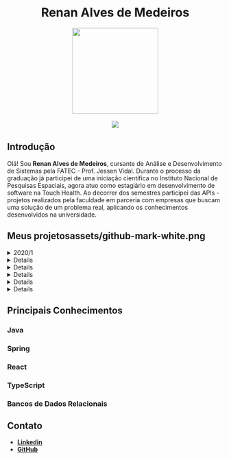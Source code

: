 <body>
  <div align="center">
    <h1>Renan Alves de Medeiros</h1>
    <kbd><img src="https://media.licdn.com/dms/image/C4D03AQEHms0ZjEXQVw/profile-displayphoto-shrink_800_800/0/1651844532134?e=1692230400&v=beta&t=JHWV7k8hwES7sfLKAe20vTd7ZRRu8aeNg55iUcasRps" width="200px" height="200px"/></kbd>
    <p><a href="https://www.linkedin.com/in/medrenan/"><img src="https://img.shields.io/badge/LinkedIn-0077B5?style=for-the-badge&logo=linkedin&logoColor=white"/></a></p>
  </div>
</body>
  
## Introdução

Olá! Sou **Renan Alves de Medeiros**, cursante de Análise e Desenvolvimento de Sistemas pela FATEC - Prof. Jessen Vidal. Durante o processo da graduação já participei de uma iniciação científica no Instituto Nacional de Pesquisas Espaciais, agora atuo como estagiário em desenvolvimento de software na Touch Health. Ao decorrer dos semestres participei das APIs - projetos realizados pela faculdade em parceria com empresas que buscam uma solução de um problema real, aplicando os conhecimentos desenvolvidos na universidade.

## Meus projetosassets/github-mark-white.png
<details>
  <summary>2020/1</summary>
  
  ### iPet App <a href="https://github.com/medrenan/ipet-app"><img src="assets/github-mark-white.png" width="25px" height="25px"></img><a>
  
  ### Parceiro Acadêmico
  FATEC - Prof. Jessen Vidal, proposto pelo professor Jean Carlos Lourenço Costa da disciplina Programação em Microinformática
  
  ### Visão do Projeto
  Desenvolver um aplicativo mobile para gerenciamento e cuidado de animais de estimação, com interface do usuário e interação com banco de dados através da leitura e persistência de dados. O aplicativo conta com cadastro de pets, doenças parasitárias, vacinas e vermifugos.
  
  ### Tecnologias Utilizadas
  
  #### MongoDB
  O banco de dados da aplicação foi construído com o MongoDB, um banco de dados não relacional orientado a documento. Ele possibilita realizar a persistência dos dados da aplicação a partir de documentos do tipo JSON e impressiona pela velocidade de processamento das transações.
  
  O MongoDB é muito vantajoso em relação a bancos de dados relacionais quando se tem um sistema com poucos recursos e que, por tratar dados diretamente como JSON, se torna um ótimo complemento à linguagem JavaScript.
  #### Express
  Express.js é um framework para aplicações baseadas em Node.js que fornece os recursos necessários para a criação de servidores web, possibilitando um design e uma construção de aplicação mais rápida e fácil.
  
  O Express.js facilita o envio e tratamento de requisições via HTTP, o que permite criar uma aplicação web de arquitetura MVC de forma simplificada com implementação de rotas e a manipulação de views e requisições. 
  
  #### React Native
  React Native é uma biblioteca Javascript criada e mantida pela Meta. Ela possibilita a criação de aplicações mobile para sistemas Android e iOS de forma nativa, renderizando código em Javascript para a linguagem de uso particular do sistema, implicando num desenvolvimento mais simples, ágil e fácil de ser mantido.
  
  Como diz o nome, React Native é baseado em outra biblioteca Javascript já muito aclamada: o React, módulo com o objetivo de facilitar o desenvolvimento interfaces de usuário em páginas web de forma dinâmica.
  
  O uso do React Native traz incontáveis benefícios para construção de aplicações mobile e ganha pontos por sua ótima performance em múltiplos sistemas de dispositivos móveis.
  
  #### Expo
  O Expo é um framework e uma plataforma para aplicações React (o que inclui o React native). Ele disponibiliza uma série de ferramentas e serviços construídos sobre plataformas nativas que auxilia no desenvolvimento, construção, implantação e iteração em ambientes Android/iOS através de uma base de códigos Javascript.
  
  Sua integração com o React Native é o que fez a plataforma ser utilizada para o deenvolvimento do projeto. Com o Expo, podemos renderizar a aplicação em qualquer celular através da leitura de um QR Code e assim acompanhar o desenvolvimento em tempo real de forma direta e com pouca configuração. 
  
  #### NodeJs
  Node.js é um software que permite a execução de códigos Javascript fora de um navegador web, que é seu interpretador padrão. É projetado para construir aplicações web escaláveis, sendo um ambiente de servidor extremamente eficiente para o desenvolvimento rápido e limpo de aplicações Javascript.
  
  Sua flexibilidade com o gerenciamento de pacotes e softwares NPM (Node Package Manager) da ao Node.js um potencial para ser utilizado em diversas situações. Além disso, é um ambiente leve pouco custoso e eficiente e conta com suporte das principais empresas na área de tecnologia, como a Google, Amazon e Microsoft.
  
  #### Contribuições Pessoais
  
  Fui responsável pelo desenvolvimento backend da aplicação. Sendo neste semestre meu primeiro contato com programação web e com diversos dos recursos utilizados, como a linguagem Javascript e o React Native, tive de aprender o uso eficiente das ferramentas da aplicação durante o próprio desenvolvimento.
  
  Como desenvolvedor back-end, construí a lógica e os serviços da aplicação com o uso das tecnologias citadas, pesquisando nas documentações e em tutoriais os diferentes tipos de implementações e os usos mais adequados ao projeto de forma com que o problema apresentado fosse resolvido de forma eficiente. Desenvolvi os serviços que se comunicam com a tela do aplicativo, com persistência, leitura, escrita e remoção de dados no banco de dados da aplicação utilizando uma arquitetura de model, view e controller.
  
  Apesar de ser desenvolvedor back-end, também contribuí com o desenvolvimento de componentes da interface do usuário, aplicando lógicas à renderização das páginas da aplicação e tratando os dados recebidos.
  
  O versionamento do projeto num repositório na nuvem, sendo utilizado o GitHub, também foi uma das minhas atribuições e da equipe. Além de contribuir com documentações necessárias para as entregas e auxiliar no gerenciamento da equipe com o uso da metodologia Kanban, veiculada pela plataforma Trello.
  
  #### Hard Skills
  
  - **Aplicação de arquitetura MVC em uma aplicação web**: Sei fazer com autonomia
  - **Desenvolvimento de aplicações back-end em Node.js**: Sei fazer com ajuda.
  - **Versionamento de repositório git**: Sei fazer com autonomia.
  - **React com HTML/CSS**: Sei fazer com autonomia.
  
  #### Soft Skills
  
  - **Comunicação**: foi fundamental para o desenvolvimento do projeto e a integração da equipe, onde todos se conheciam há pouco tempo e possuíam niveis diferentes de conhecimento. Foi necessário principalmente no pareamento dos conhecimentos do time, na organização do fluxo de desenvolviemto e nas apresentações das entregas.
  - **Resolução de problemas**: durante qualquer processo de desenvolvimento é natural que exista conflitos e problemas internos ou externos, sejam eles técnicos ou de gestão, por isso é necessários buscar formas eficientes de resolve-los. Foi fundamental durante o processo inteiro de desenvolvimento do API.
  - **Ensino/Treinamento**: como foi citado no ponto de *Comunicação*, a equipe possuia diferentes níveis de conhecimentos técnicos, por isso, o ensino e o treinamento foi vital no desenvolvimento do projeto. Como houve facilidade da minha parte no entendimento das tecnologias, que aprendi praticando e com o auxílio de outros membros da equipe, pude repassar o conhecimento adquirido treinando outros membros da equipe e auxiliando em dúvidas.
</details>

<details>
  <summary>2020/2</summary>
  
  ### eJourney <a href="https://github.com/medrenan/PI_2020.2"><img src="assets/github-mark-white.png" width="25px" height="25px"></img><a>
  
  ### Parceiro Acadêmico
  IACIT Soluções Tecnológicas
  
  ### Visão do Projeto
  Desenvolver um aplicativo de gerenciamento e controle da jornada de trabalho dos motoristas da empresa parceira de forma parametrizável, aplicando funcionalidades de planejamento, acompanhamento e controle de serviços.
  
  ### Tecnologias Utilizadas
  
  #### Java
  Java é uma linguagem de programação de paradigma orientado a objetos desenvolvida na década de 90. Uma das mais consolidadas no meio da programação, é uma linguagem de propósito geral com a intenção de ser capaz de rodar em qualquer plataforma que suporte a tecnologia, utilizando o JVM (Java Virtual Machine) como compilador da linguagem.
  
  Neste projeto utilizamos o Java para desenvolver o sistema, implementando a orientação a objetos e aproveitando a biblioteca JavaSQL pra fazer a conexão com o banco de dados da aplicação.
  
  #### PostgreSQL
  O banco de dados do sistema proposto foi construido com o PostgreSQL, um sistema gerenciador de banco de dados objeto relacional que usa e estende a linguagem SQL(Strucutred Query Language), combinando diversas características para guardar e escalar dados com segurança.
  
  A partir do código Java foi feita a conexão com o PostgreSQL utilizando a tencologia JDBC, o que permitia cadastrar, ler, atualizar e remover os dados das tabelas do banco através da lógica implementada no sistema.
  
  #### Java Swing
  A interface gráfica da aplicação foram construídas utilizando o framework Java Swing, um toolkit para Java que renderiza os componentes por conta própria compatível com o Abstract Window Toolkit, que depende do código nativo da plataforma.
  
  Como requisito do cliente, foram desenvolvidas telas de login e cadastro de novos usuários e telas de busca e cadastro de funcionários, veículos e de entregas em andamento e realizadas.
  
  Apesar de ser uma teconologia mais antiga e menos utilizada, ela traz alguns benefícios como sua gama enorme de controles de personalização e a capacidade de ser compilada em máquinas que suportem Java. No entanto, sua performance pode ser lenta devida a alta abstração do framework.
  
  #### Contribuições Pessoais
  
  Fui responsável pelo desenvolvimento backend da aplicação. Por ser o segundo semestre do curso já havia construído uma base de conhecimentos necessários para desenvolver o projeto, embora o uso de tecnologias diferentes das apresentadas anteriormente tenha dificultado o processo de desenvolvimento.
  
  Sendo responsável pelo desenvolvimento do back-end do sistema, implementei serviços de cadastro, leitura e remoção de dados coletados pela aplicação. Também prestei apoio na criação das interfaces gráficas com o Java Swing e no versionamento do projeto com a tecnologia Git.
  
  Contudo, vale acrescentar que por ser o primeiro contato com uma empresa terceira, que foi a solicitante do produto a ser entregue, o desafio foi diferente do projeto anterior pois deveríamos atender os requisitos necessários e ter uma comunicação ativa com o cliente a fim de produzir entregas de valores a cada etapa do processo, por isso ajudei a gerenciar a equipe utilizando a metodologia ágil Scrum.

<div align="center">
  
  |![image](https://user-images.githubusercontent.com/64873343/166339180-b40e3c0c-d38a-4278-9afc-2f4d90255a43.png)| 
  |:--:| 
  | *Tela de cadastro de Motoristas, renderizada com o Java Swing* |
  
</div>
  
  #### Hard Skills
  
  - **Desenvolvimento com integração a um banco de dados relacional**: Sei fazer com autonomia
  - **Desenvolvimento de aplicações back-end em Java**: Sei fazer com ajuda.
  - **Versionamento de repositório git**: Sei fazer com autonomia.
  - **Desenvolvimento de GUI com Java Swing**: Sei fazer com autonomia.
  
  #### Soft Skills
  
  - **Comunicação**: uma habilidade que está em constante desenvolvimento, e não foi diferente nesta etapa onde foi necessário apresentar o projeto para o cliente e professores avaliadores. Além de ser necessário para manter um esquema organizacional eficiente, ativo e funcional entre os integrantes da equipe. 
  - **Controle de Tempo**: por ser o primeiro projeto em parceria com um cliente real, uma empresa parceira da universidade, com prazos mais curtos para um desenvolvimento mais complexo e com mais requisitos, o controle do tempo foi necessário para cumprir com as entregas nos prazos determinados, buscando otimizar a eficiência.
</details>

<details>
  <summary>2021/1</summary>
  
  ### nEDUC <a href="https://github.com/DevSlim001/API_NEDUC"><img src="assets/github-mark-white.png" width="25px" height="25px"></img><a>
  
  ### Parceiro Acadêmico
  NESS Health
  
  ### Visão do Projeto
  Com a pandemia do COVID-19, começamos a buscar cada vez mais formas de interagir de forma segura com outras pessoas, graças a tecnologia esse relacionamento à distância não foi um problema. Hoje em dia, trabalhamos de casa, falamos com nossos familiares por chamada de vídeo, fazemos reuniões e seminários por plataformas da web. Da mesma forma que tudo se adaptou durante esse período, com a educação e o ensino não podia ser diferente.
  
  Visando estes fatores, a empresa parceira, e a FATEC de São José dos campos propôs o desafio de achar uma solução para facilitar a vida de estudantes com uma plataforma de ensino remoto com praticidade e facilidade.
  
  ### Tecnologias Utilizadas
  
  #### Spring Framework
  Spring é um framework Java amplamente utilizado pela comunidade que otimiza o processo de desenvolvimento web em Java, possibilitando um maior domínio do projeto que está sendo desenvolvido com um suporte à infraestrutura direto na aplicação, permitindo que os desenvolvedores possam se concentrar na parte lógica da aplicação, sem se preocupar com configurações de ambiente.
  
  A ferramente possui uma plenitude de funcionalidades, se destacando entre elas o Spring Data, módulo responsável pela conexão da aplicação com um banco de dados que possibilita trabalhar com mais facilidade por fazer essa integração de forma mais direta.
  
  Também é notável o Spring MVC, tecnologia que facilita o desenvolvimento Web em Java permitindo construir uma aplicação web ou API Rest de forma simples e intuitiva, gerando aplicações robustas e flexíveis.
  
  O Spring foi a tecnologia chave do projeto, utilizada para construir as rotas de integração com banco de dados e a comunicação com a interface gráfica do usuário.
  
  #### MySQL
  O banco de dados do sistema proposto foi construido com o MySQL, um sistema de gerenciamento de banco de dados, que utiliza a linguagem SQL como interface para adicionar, acessar e processar os dados de uma aplicação. É uma tecnologia rápida, confiável e simples de se utilizar.
  
  Com o MySQL gerenciamos as tabelas do banco de dados da aplicação de forma mais simples a partir do MySQL Workbench, uma interface gráfica que permite rodar scripts SQL para tratar a base de dados da aplicação.
  
  #### HTML + CSS
  A interface do usuário foi construída utilizando HTML com CSS, tecnologias de desenvolvimento front-end que renderizam os componentes de uma aplicação a partir do HTML e os estiliza com o uso de CSS. As tecnologias combinadas permitem construir páginas web responsivas e funcionais, que são diretamente interpretadas pelos navegadores.
  
  Com o uso de HTML também foi possível fazer a conexão com o controlador do sistema, a fim de direcionar botões e atalhos presentes nas telas para serviços construídos no backend da aplicação e apresentar os dados encontrados dinamicamente.
  
  #### Contribuições Pessoais
  <details>
    <summary>Product Owner</summary>
  Neste projeto pude ser o Product Owner da equipe, portanto além das responsabilidades de desenvolvedor, também fiquei responsável pelo contato direto com o cliente, apresentando o que foi construído durante a sprint e num processo contínuo de validação e negociação de prazos e requisitos. Também tive o encargo de sanar as dúvidas da equipe durante o projeto, sempre comunicando a melhor forma de seguir com o projeto de acordo com as demandas do cliente.

  Como Product Owner, construí efetivamente os recursos da metodologia Scrum para a posição, definindo o Product Backlog, gerando os gráficos de burndown e parametrizando a equipe em relação do estado de desenvolvimento para com os requisitos necessários e funcionalidades a serem entregues que foram previamente negociadas.
  </details>
  <details>
    <summary>Desnovlvedor Back-End</summary>
  
  Também atuei como desenvolvedor, principalmente no back-end da aplicação. Criando rotas de integração de serviços de processamento dos dados fornecidos pela tela. Neste projeto, principalmente, compreendi melhor aspectos importantes para um desenvolvedor web, tanto pelo contato com o produto quanto com as tecnologias empregadas e seus usos, como a construção das rotas e a definição de um banco de dados relacional funcional.
  </details>
  
<div align="center">
  
  |![image](https://github.com/DevSlim001/API_NEDUC/blob/main/readassets/cursosview.gif)| 
  |:--:| 
  | *Gif demonstrando o funcionamento da tela de Cursos da aplicação* |

  </div>
  
  #### Hard Skills
  
  - **Desenvolvimento Web utilizando Spring MVC**: Sei fazer com autonomia
  - **Construção de interface gráfica responsiva e funcional**: Sei fazer com autonomia.
  - **Configuração e implementaçãod de serviços de conexão com Banco de Dados utilizando Spring Data**: Sei fazer com autonomia.
  - **Construção e manutenção de Banco de Dados relacional**: Sei fazer com autonomia.
  
  #### Soft Skills
  
  - **Visão Analítica**: para compreender as demandas do cliente e traçar um trajeto efetivo e viável para facilitar o processo de desenvolvimento da equipe foi necessário aprimorar a visão analítica do projeto, uma habilidade crítica para qualquer proceso lógico a ser desenvolvido. Pude aprimorar esta habilidade de forma prática e contínua no decorrer dos Projetos Integradores, mas se provou muito necessária ao desempenhar o cargo de Product Owner.
  - **Tomada de Decisões**: muitas vezes o melhor caminho pode não ser o mais claro ou o mais fácil, portanto a tomada de decisões de forma assertiva foi uma habilidade crítica para o desenvolvimento do projeto.
  - **Habilidades Técnicas**: o estudo de novas tecnologias foi fundamental para compreender a complexidade do projeto e os requerimentos do cliente, que possuía um alto nível técnico.
</details>

<details>
  <summary>2021/2</summary>

  ### ShipsDocument <a href="https://github.com/developersapi/Sistema-Web-com-Regra-de-Negocio/tree/sprint04"><img src="assets/github-mark-white.png" width="25px" height="25px"></img><a>

  ### Parceiro Acadêmico
  Embraer
  
  ### Visão do Projeto
  O desafio do projeto foi com base em um problema real enfrentado na Embraer; na empresa toda a aeronave produzida conta com um manual operacional que demonstra o funcionamento de suas peças. No entanto, o manual é criado e mantido de forma manual, utilizando planilhas para fazer o controle do lançamento de manuais atualizados. Além desta prática necessitar de bastante tempo devido a complexidade, implica no surgimento de erros nos manuais.

  A solução foi elaborar uma aplicação desktop que, comunicando com um servidor interno da empresa, seja capaz de criar, manipular e dispor os manuais para os clientes de fomra facilitada.

  Os manuais dispõem de um padrão específico adotado na empresa, chamado de Codelist: por este padrão, é realizado todo o tratamento dos repositórios de manuais para cada aeronave. Visto que uma sessão do documento de determinada operação pode precisar ser disponibilizada em outras aeronaves que utilizam a mesma peça e funcionalidade, o sistema é responsabilizado por tratar automaticamente, a partir do valor da codelist cadastrada, a geração do manual para cada aeronave.
  
  ### Tecnologias Utilizadas
  
  #### Spring Framework
  Spring é um framework Java amplamente utilizado pela comunidade que otimiza o processo de desenvolvimento web em Java, possibilitando um maior domínio do projeto que está sendo desenvolvido com um suporte à infraestrutura direto na aplicação, permitindo que os desenvolvedores possam se concentrar na parte lógica da aplicação, sem se preocupar com configurações de ambiente.
  
  A ferramente possui uma plenitude de funcionalidades, se destacando entre elas o Spring Data, módulo responsável pela conexão da aplicação com um banco de dados que possibilita trabalhar com mais facilidade por fazer essa integração de forma mais direta.
  
  Também é notável o Spring MVC, tecnologia que facilita o desenvolvimento Web em Java permitindo construir uma aplicação web ou API Rest de forma simples e intuitiva, gerando aplicações robustas e flexíveis.
  
  O Spring foi a tecnologia chave do projeto, utilizada para construir as rotas de integração com banco de dados, adotando a lógica necessária para o tratamento dos manuais, e a comunicação com a interface gráfica do usuário.
  
  #### PostgreSQL
  O banco de dados do sistema proposto foi construido com o PostgreSQL, um sistema de gerenciamento de banco de dados, que utiliza a linguagem SQL como interface para adicionar, acessar e processar os dados de uma aplicação. Foi utilizado para fazer a persistência dos dados.
  
  #### AngularJS
  A interface do usuário foi construída utilizando AngularJS, um framework front-end javascript que oferece um padrão de comopnentização de elementos HTML, facilitando o trabalho do desenvolvimento e integração das telas.

  #### Contribuições Pessoais
  
  Atuei como desenvolvedor back-end da aplicação, sendo responsável pela construção da lógica de tratamento dos dados recebidos da tela, aplicando as regras de negócio do cliente para a construção, gerencimanto e publicação dos manuais das aeronaves. Incluindo também a modelagem do banco de dados, mapeamento das entidades ORM e criação das rotas da API de controle dos manuais.
  
  #### Hard Skills
  
  - **Java Spring | Construção das entidades, serviços e controles**: sei fazer com autonomia
  - **Padrão de desing de projeto**: sei fazer com autonomia
  
  #### Soft Skills
  
  - **Levantamento de requisitos**: além do desenvolvimento, contribuí com o levantamento de requisitos da aplicação, procurando compreender a visão do cliente sobre o projeto para implementar uma solução que o atenda.
  - **Comunicação**: por ter se tratado de um projeto com um desenvolvimento conturbado, a comunicação efetiva foi chave para o trabalho da equipe.
</details>

<details>
  <summary>2022/1</summary>

  ### eFOL <a href="https://github.com/medrenan/eFol-app"><img src="assets/github-mark-white.png" width="25px" height="25px"></img><a>

  ### Parceiro Acadêmico
  Embraer
  
  ### Visão do Projeto
  O desafio do projeto foi com base em um problema real enfrentado na Embraer; mesmo após a venda de uma aeronve é necessário um controle de qualidade continuo por se tratar de um veículo onde a segurança é um ponto crítico. Com isso, certas aeronaves podem necessitar de um _recall_ ou uma alteração no funcionamento de algumas de suas ferramentas ou componentes.

  Visando uma solução para estre problema, a empresa adota a prática de emitir FOLs (Flight Operation List) para aeronaves que necessitem de manutenção devido a o mau funcionamento de algum de seus componentes. No entanto, para que o cliente acesse estes registros é necessário um extenso processo de consulta num sistema interno da empresa.

  Pensando nisso, o desafio foi criar um aplicativo que notifique cada cliente a situação atual das aeronaves que possui e permita a consulta faciltiada dos registros criados para sua aeronave.

  Foi necessário implementar:
  - Acesso aos clientes já cadastrados em uma base de dados da empresa;
  - Visualização de seus equipamentos;
  - Visualizacão das FOLs
  - Notificação de atualizações de FOLs

  Aos administradores do sistema é disponibilizado um sistema web para gerenciamento das FOLs lançadas.

  |![image]("assets/efol.gif)| 
  |:--:| 
  | *Gif demonstrando o funcionamento da aplicação* |
  
  ### Tecnologias Utilizadas
  
  #### Spring Framework
  Spring é um framework Java amplamente utilizado pela comunidade que otimiza o processo de desenvolvimento web em Java, possibilitando um maior domínio do projeto que está sendo desenvolvido com um suporte à infraestrutura direto na aplicação, permitindo que os desenvolvedores possam se concentrar na parte lógica da aplicação, sem se preocupar com configurações de ambiente.
  
  A ferramente possui uma plenitude de funcionalidades, se destacando entre elas o Spring Data, módulo responsável pela conexão da aplicação com um banco de dados que possibilita trabalhar com mais facilidade por fazer essa integração de forma mais direta.
  
  Também é notável o Spring MVC, tecnologia que facilita o desenvolvimento Web em Java permitindo construir uma aplicação web ou API Rest de forma simples e intuitiva, gerando aplicações robustas e flexíveis.
  
  O Spring foi a tecnologia chave do projeto, utilizada para construir as rotas de integração com banco de dados, adotando a lógica necessária para o tratamento dos manuais, e a comunicação com a interface gráfica do usuário.
  
  #### PostgreSQL
  O banco de dados do sistema proposto foi construido com o PostgreSQL, um sistema de gerenciamento de banco de dados, que utiliza a linguagem SQL como interface para adicionar, acessar e processar os dados de uma aplicação. Foi utilizado para fazer a persistência dos dados.
  
  #### React Native
  A interface do usuário foi construída utilizando React Native, um framework front-end javascript para desenvolvimento mobile que oferece um padrão de comopnentização de elementos HTML, facilitando o trabalho do desenvolvimento e integração das telas além de contar com funcionalidades específicas disponíveis em um aparelho celular.

  #### Contribuições Pessoais
  
  Atuei como desenvolvedor back-end da aplicação, sendo responsável pela construção da lógica de tratamento dos dados recebidos da tela, aplicando as regras de negócio do cliente no serviço do aplicativo para: o cadastro e login dos clientes na plataforma, visualização das FOLs aplicando filtros na busca.

  No serviço do admnistrador, criei toda a lógica de cadastro e atualizações de FOLs no sistema.
  
  #### Hard Skills
  
  - **Java Spring | Construção das entidades, serviços e controles**: sei fazer com autonomia
  - **Padrão de desing de projeto**: sei fazer com autonomia
  - **React | Construção das telas do sistema de administração**:  sei fazer com autonomia
  - **React Native**: sei fazer com ajuda
  
  #### Soft Skills
  
  - **Liderança**: durante o desenvolvimento do projeto, estive liderando o time de desenvolvimento back-end que atuou para construir os serviços da aplicação
  - **Gerenciamento de Equipe**: como adotamos tecnologias novas durante este projeto, a equipe teve dificuldade em trabalhar no desenvolvimento das telas do aplicativo. Defini tarefas e prestei suporte as equipes buscando entender como funciona as ferramentas e repassar para a equipe facilitando o desenvolvimento.
</details>

<details>
<summary>2022/2</summary>
  
### SoyIA <a href="https://github.com/medrenan/SoyIA"><img src="assets/github-mark-white.png" width="25px" height="25px"></img><a>

### Parceiro Acadêmico
  VISIONA
  
### Visão do Projeto

O desafio proposto foi o de dar continuidade a um projeto desenvolvido por outra turma para a Visiona, o eSoja: um aplicativo mobile que oferece funcionalidades para donos de talhões de soja para realizar o controle de suas plantações, registrar estágios das plantações e calcular estimativas de produção. Através do aplicativo o agricultor realiza o registro da amostra das plantações para que o aplicativo estime a produção da plantação, informando manualmente a quantidade de sementes de soja de cada registro.

Visto que o processo de contagem dos grãos de soja consome muito tempo do agricultor, o desafio foi implementar uma nova funcionalidade ao projeto: a contagem automática de grãos de soja através do uso de inteligência artificial de reconhecimento de imagem.

Com isso, é necessário que o usuário apenas fotografe a planta de soja e o sistema realiza a contagem dos grãos automaticamente, de forma precisa.

|![image]("assets/SoyIA.gif)| 
  |:--:| 
  | *Gif demonstrando o funcionamento da aplicação* |

### Tecnologias Utilizadas

#### Tensorflow

TensorFlow é uma biblioteca de código aberto para aprendizado de máquina e desenvolvimento de redes neurais. Ela é projetada para suportar a construção e treinamento de modelos de aprendizado profundo, utilizando uma estrutura flexível baseada em grafos computacionais. O TensorFlow oferece alto desempenho e escalabilidade, permitindo o treinamento distribuído de modelos em ambientes de computação paralela, sendo uma ferramenta amplamente utilizado em projetos de inteligência artificial e pesquisa, abrangendo áreas como visão computacional, processamento de linguagem natural, reconhecimento de fala e muito mais.

#### Keras

Keras é uma biblioteca de aprendizado profundo em Python que fornece uma interface simples e eficiente para construir e treinar redes neurais. É conhecida por sua facilidade de uso e integração com outras bibliotecas, como TensorFlow, permitindo a implementação rápida de modelos complexos de aprendizado profundo.

#### Python

Python é uma linguagem de programação de alto nível e interpretada, amplamente utilizada em inteligência artificial. Sua sintaxe clara e bibliotecas como TensorFlow e scikit-learn facilitam o desenvolvimento de algoritmos de aprendizado de máquina, processamento de linguagem natural e visão computacional.

#### PostgreSQL

O banco de dados do sistema proposto foi construido com o PostgreSQL, um sistema de gerenciamento de banco de dados, que utiliza a linguagem SQL como interface para adicionar, acessar e processar os dados de uma aplicação. Foi utilizado para fazer a persistência dos dados.

#### Flask
  
Flask é uma biblioteca em Python para desenvolvimento de aplicações web. Ela é leve e fácil de usar, permitindo a criação rápida de aplicativos web simples e escaláveis. Flask fornece um conjunto de ferramentas e recursos para o roteamento de URLs, manipulação de solicitações e respostas, além de suporte a templates para renderização de páginas.
  
### Contribuições Pessoais

Neste projeto fui o Master, sendo responsável pelo gerenciamento completo da equipe, criando as tarefas e organizando os processos de desenvolvimento para realizar as entregas. No gerenciamento da equipe está incluso o controle de horas, a divisão de tarefas e responsabilidades, a facilitação da comunicação das partes do projeto e o levantamento de requisitos junto com o Product Owner.

Utilizando métodos consolidados de metodoligas ágeis como Scrum e Kanban, o processo de desenvolvimento foi controlado de forma eficiente.

Também contribuí no desenvolvimento da aplicação, auxiliando a equipe de desenvolvimento quando necessário.

### Hard Skills
- **Metodologias Ágeis | Scrum, Kanban**: sei fazer com autonomia
- **ClickUp | Ferramenta para gestão de projetos**: sei fazer com autonomia

### Soft Skills
- **Liderança**: liderando a equipe tivemos sprints eficientes com poucas dificuldades nas entregas e no processo de desenvolvimento.
- **Harmonia**: através também da liderança, auxiliei toda a equipe a trabalhar de forma harmoniosa para que não houvesse conflitos ou impedimentos durante o processo de desenvolvimento.
  
</details>

## Principais Conhecimentos
### Java
### Spring
### React
### TypeScript
### Bancos de Dados Relacionais

## Contato
  - [**Linkedin**](https://www.linkedin.com/in/medrenan/)
  - [**GitHub**](https://github.com/medrenan)
